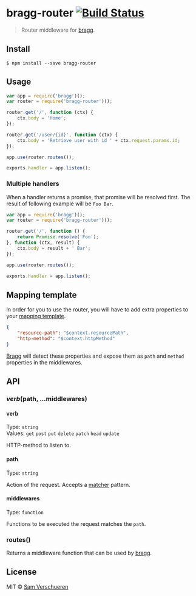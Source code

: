 # bragg-router [![Build Status](https://travis-ci.org/SamVerschueren/bragg-router.svg?branch=master)](https://travis-ci.org/SamVerschueren/bragg-router)

> Router middleware for [bragg](https://github.com/SamVerschueren/bragg).


## Install

```
$ npm install --save bragg-router
```


## Usage

```js
var app = require('bragg')();
var router = require('bragg-router')();

router.get('/', function (ctx) {
    ctx.body = 'Home';
});

router.get('/user/{id}', function (ctx) {
    ctx.body = 'Retrieve user with id ' + ctx.request.params.id;
});

app.use(router.routes());

exports.handler = app.listen();
```

### Multiple handlers

When a handler returns a promise, that promise will be resolved first. The result of following example will be `Foo Bar`.

```js
var app = require('bragg')();
var router = require('bragg-router')();

router.get('/', function () {
    return Promise.resolve('Foo');
}, function (ctx, result) {
    ctx.body = result + ' Bar';
});

app.use(router.routes());

exports.handler = app.listen();
```

## Mapping template

In order for you to use the router, you will have to add extra properties to your [mapping template](https://github.com/SamVerschueren/bragg#mapping-template).

```json
{
    "resource-path": "$context.resourcePath",
    "http-method": "$context.httpMethod"
}
```

[Bragg](https://github.com/SamVerschueren/bragg) will detect these properties and expose them as `path` and `method` properties in the middlewares.


## API

### *verb*(path, ...middlewares)

#### verb

Type: `string`  
Values: `get` `post` `put` `delete` `patch` `head` `update`

HTTP-method to listen to.

#### path

Type: `string`

Action of the request. Accepts a [matcher](https://github.com/sindresorhus/matcher) pattern.

#### middlewares

Type: `function`

Functions to be executed the request matches the `path`.

### routes()

Returns a middleware function that can be used by [bragg](https://github.com/SamVerschueren/bragg).


## License

MIT © [Sam Verschueren](https://github.com/SamVerschueren)
